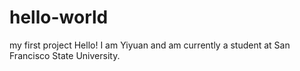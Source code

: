 # hello-world
my first project
Hello! I am Yiyuan and am currently a student at San Francisco State University.

